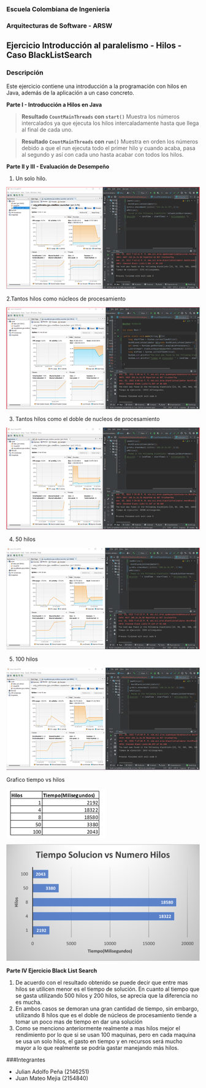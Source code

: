 ### Escuela Colombiana de Ingeniería
### Arquitecturas de Software - ARSW
## Ejercicio Introducción al paralelismo - Hilos - Caso BlackListSearch


### Descripción
  Este ejercicio contiene una introducción a la programación con hilos en Java, además de la aplicación a un caso concreto.
  

**Parte I - Introducción a Hilos en Java**

>**Resultado  ```CountMainThreads``` con ```start()```**
>Muestra los números intercalados ya que ejecuta los hilos intercaladamente hasta que llega al final de cada uno. 

>**Resultado  ```CountMainThreads``` con ```run()```**
>Muestra en orden los números debido a que el run ejecuta todo el primer hilo y cuando acaba, pasa al segundo y así con cada uno hasta acabar con todos los hilos. 


**Parte II y III - Evaluación de Desempeño**

1. Un solo hilo.

![](img/Imagen1Hilo.png)

2.Tantos hilos como núcleos de procesamiento

![](img/Imagen4Hilos.png)

3. Tantos hilos como el doble de nucleos de procesamiento

![](img/Imagen8Hilos.png)

4. 50 hilos

![](img/Imagen50Hilos.png)

5. 100 hilos

![](img/Imagen100Hilos.png)

Grafico tiempo vs hilos

![](img/tabla.png)

![](img/ImagenGrafico.png)

**Parte IV Ejercicio Black List Search**

1. De acuerdo con el resultado obtenido se puede decir que entre mas hilos se utilicen menor es el tiempo de solución. En cuanto al tiempo que se gasta utilizando 500 hilos y 200 hilos, se aprecia que la diferencia no es mucha. 
2. En ambos casos se demoran una gran cantidad de tiempo, sin embargo, utilizando 8 hilos que es el doble de núcleos de procesamiento tiende a tomar un poco mas de tiempo en dar una solución  
3. Como se menciono anteriormente realmente a mas hilos mejor el rendimiento por lo que si se usan 100 maquinas, pero en cada maquina se usa un solo hilos, el gasto en tiempo y en recursos será mucho mayor a lo que realmente se podría gastar manejando más hilos. 

###Integrantes
- Julian Adolfo Peña (2146251)
- Juan Mateo Mejia (2154840)
